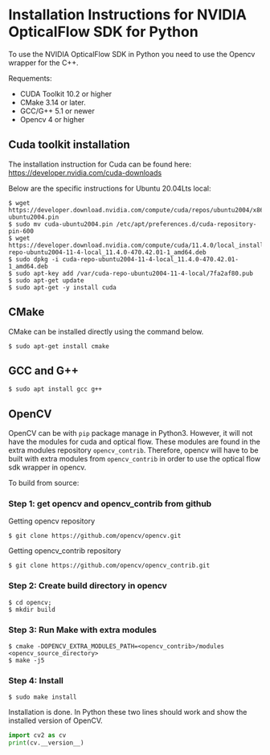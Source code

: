 # Installation Instructions for NVIDIA OpticalFlow SDK for Python 
To use the NVIDIA OpticalFlow SDK in Python you need to use the Opencv wrapper for the C++.

Requements:
 - CUDA Toolkit 10.2 or higher
 - CMake 3.14 or later.
 - GCC/G++ 5.1 or newer
 - Opencv 4 or higher

## Cuda toolkit installation
The installation instruction for Cuda can be found here: https://developer.nvidia.com/cuda-downloads

Below are the specific instructions for Ubuntu 20.04Lts local:

```
$ wget https://developer.download.nvidia.com/compute/cuda/repos/ubuntu2004/x86_64/cuda-ubuntu2004.pin
$ sudo mv cuda-ubuntu2004.pin /etc/apt/preferences.d/cuda-repository-pin-600
$ wget https://developer.download.nvidia.com/compute/cuda/11.4.0/local_installers/cuda-repo-ubuntu2004-11-4-local_11.4.0-470.42.01-1_amd64.deb
$ sudo dpkg -i cuda-repo-ubuntu2004-11-4-local_11.4.0-470.42.01-1_amd64.deb
$ sudo apt-key add /var/cuda-repo-ubuntu2004-11-4-local/7fa2af80.pub
$ sudo apt-get update
$ sudo apt-get -y install cuda
```

## CMake
CMake can be installed directly using the command below.
```
$ sudo apt-get install cmake
```

## GCC and G++
```
$ sudo apt install gcc g++
```

## OpenCV
OpenCV can be with `pip` package manage in Python3. However, it will not have the modules for cuda and optical flow. These modules are found in the extra modules repository `opencv_contrib`. Therefore, opencv will have to be built with extra modules from `opencv_contrib` in order to use the optical flow sdk wrapper in opencv.

To build from source:

### Step 1: get opencv and opencv_contrib from github
Getting opencv repository

```
$ git clone https://github.com/opencv/opencv.git
```

Getting opencv_contrib repository

```
$ git clone https://github.com/opencv/opencv_contrib.git
```

### Step 2: Create build directory in opencv
```
$ cd opencv;
$ mkdir build
```

### Step 3: Run Make with extra modules
```
$ cmake -DOPENCV_EXTRA_MODULES_PATH=<opencv_contrib>/modules <opencv_source_directory>
$ make -j5
```

### Step 4: Install 
```
$ sudo make install
```

Installation is done. In Python these two lines should work and show the installed version of OpenCV.
```python
import cv2 as cv
print(cv.__version__)
```